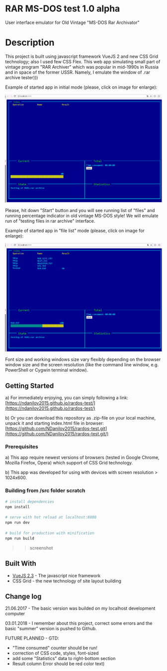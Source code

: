 # RAR MS-DOS test 1.0 alpha

User interface emulator for Old Vintage "MS-DOS Rar Archivator"

# Description
This project is built using javascript framework VueJS 2 and new CSS Grid technology; also I used few CSS Flex. This web app simulating small part of vintage program "RAR Archiver" which was popular in mid-1990s in Russia and in space of the former USSR. Namely, I emulate the window of .rar archive tester)))

Example of started app in initial mode (please, click on image for enlarge):

![alt text](https://raw.githubusercontent.com/NDanilov2015/rardos-test/master/Initial-state.png)

Please, hit down "Start" button and you will see running list of "files" and running percentage indicator in old vintage MS-DOS style! We will emulate run of "testing files in rar archive" interface.

Example of started app in "file list" mode (please, click on image for enlarge):

![alt text](https://raw.githubusercontent.com/NDanilov2015/rardos-test/master/Running-state.png)

Font size and working windows size vary flexibly depending on the browser window size and the screen resolution (like the command line window, e.g. PowerShell or Cygwin terminal window).

## Getting Started

a) For immediately enjoying, you can simply following a link:
[https://ndanilov2015.github.io/rardos-test/](https://ndanilov2015.github.io/rardos-test/)

b) Or you can download this repository as .zip-file on your local machine, unpack it and starting index.html file in browser:
[https://github.com/NDanilov2015/rardos-test.git](https://github.com/NDanilov2015/rardos-test.git/) 


### Prerequisites

a) This app require newest versions of browsers (tested in Google Chrome, Mozilla Firefox, Opera) which support of CSS Grid technology.

b) This app was developed for using with devices with screen resolution > 1024x600.


### Building from /src folder scratch

``` bash
# install dependencies
npm install

# serve with hot reload at localhost:8080
npm run dev

# build for production with minification
npm run build
```

>>screenshot

## Built With
* [VueJS 2.3](http://www.vuejs.org/) - The javascript nice framework
* CSS Grid - the new technology of site layout building

## Change log
21.06.2017 - The basic version was builded on my localhost development computer

03.01.2018 - I remember about this project, correct some errors and the basic "summer" version is pushed to Github.

FUTURE PLANNED - GTD:
 - "Time consumed" counter should be run!
 - correction of CSS code, styles, font-sized
 - add some "Statistics" data to right-bottom section
 - Result column Error should be red color text)